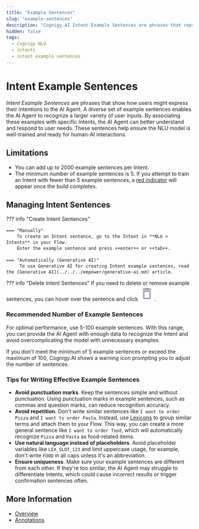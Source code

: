 ```yaml
---
title: "Example Sentences" 
slug: "example-sentences"
description: "Cognigy.AI Intent Example Sentences are phrases that represent the possible ways a user might express their intention or request to the AI Agent."
hidden: false
tags:
  - Cognigy NLU
  - intents
  - intent example sentences
---
```


# Intent Example Sentences

_Intent Example Sentences_ are phrases that show how users might express their intentions to the AI Agent. A diverse set of example sentences enables the AI Agent to recognize a larger variety of user inputs. By associating these examples with specific Intents, the AI Agent can better understand and respond to user needs. These sentences help ensure the NLU model is well-trained and ready for human-AI interactions.

## Limitations

- You can add up to 2000 example sentences per Intent.
- The minimum number of example sentences is 5. If you attempt to train an Intent with fewer than 5 example sentences, a [red indicator](intent-analyzer.md#explore-intent-analyzer) will appear once the build completes.

## Managing Intent Sentences

??? info "Create Intent Sentences"

    === "Manually"
        To create an Intent sentence, go to the Intent in **NLU > Intents** in your Flow.
        Enter the example sentence and press ++enter++ or ++tab++.
    
    === "Automatically (Generative AI)"
         To use Generative AI for creating Intent example sentences, read the [Generative AI](../../../empower/generative-ai.md) article.

??? info "Delete Intent Sentences"
    If you need to delete or remove example sentences, you can hover over the sentence and click ![recycle bin](../../../../_assets/icons/recycle-bin.svg).

### Recommended Number of Example Sentences

For optimal performance, use 5-100 example sentences.
With this range, you can provide the AI Agent with enough data to recognize the Intent and avoid overcomplicating the model with unnecessary examples.

If you don't meet the minimum of 5 example sentences or exceed the maximum of 100, Cognigy.AI shows a warning icon prompting you to adjust the number of sentences. 

### Tips for Writing Effective Example Sentences

- **Avoid punctuation marks**. Keep the sentences simple and without punctuation. Using punctuation marks in example sentences, such as commas and question marks, can reduce recognition accuracy.
- **Avoid repetition**. Don't write similar sentences like `I want to order Pizza` and `I want to order Pasta`. Instead, use [Lexicons](../slots/user-defined/lexicon.md) to group similar terms and attach them to your Flow. This way, you can create a more general sentence like `I want to order food`, which will automatically recognize `Pizza` and `Pasta` as food-related items.
- **Use natural language instead of placeholders**. Avoid placeholder variables like `LEX_SLOT_123` and limit uppercase usage, for example, don't write `FOOD` in all caps unless it's an abbreviation. 
- **Ensure uniqueness**. Make sure your example sentences are different from each other. If they're too similar, the AI Agent may struggle to differentiate Intents, which could cause incorrect results or trigger confirmation sentences often.

## More Information

- [Overview](overview.md)
- [Annotations](annotations.md)
